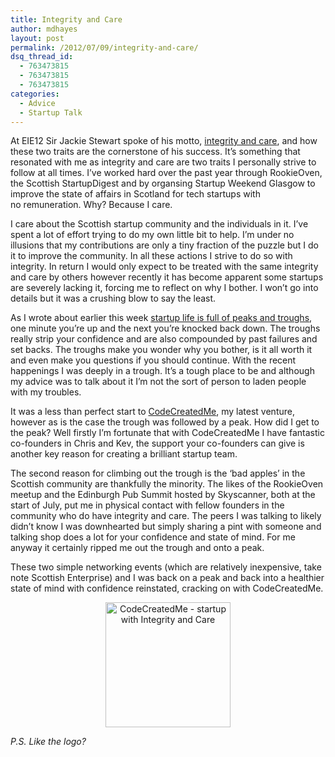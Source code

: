 ```yaml
---
title: Integrity and Care
author: mdhayes
layout: post
permalink: /2012/07/09/integrity-and-care/
dsq_thread_id:
  - 763473815
  - 763473815
  - 763473815
categories:
  - Advice
  - Startup Talk
---
```

At EIE12 Sir Jackie Stewart spoke of his motto, [integrity and care][1], and how these two traits are the cornerstone of his success. It&#8217;s something that resonated with me as integrity and care are two traits I personally strive to follow at all times. I&#8217;ve worked hard over the past year through RookieOven, the Scottish StartupDigest and by organsing Startup Weekend Glasgow to improve the state of affairs in Scotland for tech startups with no remuneration. Why? Because I care.

I care about the Scottish startup community and the individuals in it. I&#8217;ve spent a lot of effort trying to do my own little bit to help. I&#8217;m under no illusions that my contributions are only a tiny fraction of the puzzle but I do it to improve the community. In all these actions I strive to do so with integrity. In return I would only expect to be treated with the same integrity and care by others however recently it has become apparent some startups are severely lacking it, forcing me to reflect on why I bother. I won&#8217;t go into details but it was a crushing blow to say the least.

As I wrote about earlier this week [startup life is full of peaks and troughs][2], one minute you&#8217;re up and the next you&#8217;re knocked back down. The troughs really strip your confidence and are also compounded by past failures and set backs. The troughs make you wonder why you bother, is it all worth it and even make you questions if you should continue. With the recent happenings I was deeply in a trough. It&#8217;s a tough place to be and although my advice was to talk about it I&#8217;m not the sort of person to laden people with my troubles.

It was a less than perfect start to [CodeCreatedMe][3], my latest venture, however as is the case the trough was followed by a peak. How did I get to the peak? Well firstly I&#8217;m fortunate that with CodeCreatedMe I have fantastic co-founders in Chris and Kev, the support your co-founders can give is another key reason for creating a brilliant startup team.

The second reason for climbing out the trough is the &#8216;bad apples&#8217; in the Scottish community are thankfully the minority. The likes of the RookieOven meetup and the Edinburgh Pub Summit hosted by Skyscanner, both at the start of July, put me in physical contact with fellow founders in the community who do have integrity and care. The peers I was talking to likely didn&#8217;t know I was downhearted but simply sharing a pint with someone and talking shop does a lot for your confidence and state of mind. For me anyway it certainly ripped me out the trough and onto a peak.

These two simple networking events (which are relatively inexpensive, take note Scottish Enterprise) and I was back on a peak and back into a healthier state of mind with confidence reinstated, cracking on with CodeCreatedMe.

<p style="text-align: center;">
  <a href="http://www.codecreated.me/"><img class="aligncenter" title="Code Created Me Logo" src="http://www.codecreated.me/static/img/code-created-me-logo.png" alt="CodeCreatedMe - startup with Integrity and Care" width="200" height="200" /></a>
</p>

*P.S. Like the logo?*

 [1]: http://rookieoven.com/2012/05/17/eie12-keynote-speaker-sir-jackie-stewart/ "EIE12 Keynote Speaker – Sir Jackie Stewart"
 [2]: http://rookieoven.com/2012/07/09/peaks-and-troughs/ "Peaks and Troughs"
 [3]: http://codecreated.me "CodeCreatedMe"